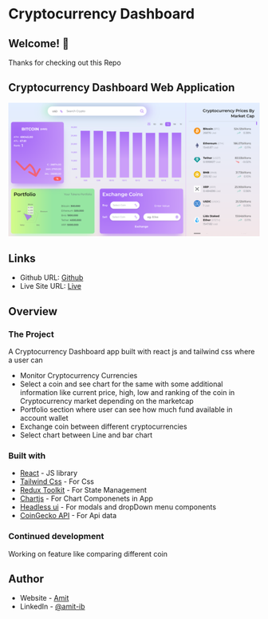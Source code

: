 # Cryptocurrency Dashboard

## Welcome! 👋

Thanks for checking out this Repo

## Cryptocurrency Dashboard Web Application

![readmeAsssets](./readmeAsssets/screenshot.png)

## Links

- Github URL: [Github](https://github.com/Amitk2108/CryptocurrencyDashboard)
- Live Site URL: [Live](https://currencydashb.netlify.app/)

## Overview

### The Project

A Cryptocurrency Dashboard app built with react js and tailwind css where a user can

- Monitor Cryptocurrency Currencies
- Select a coin and see chart for the same with some additional information like current price, high, low and ranking of the coin in Cryptocurrency market depending on the marketcap
- Portfolio section where user can see how much fund available in account wallet
- Exchange coin between different cryptocurrencies
- Select chart between Line and bar chart

### Built with

- [React](https://reactjs.org/) - JS library
- [Tailwind Css](https://tailwindcss.com/) - For Css
- [Redux Toolkit](https://redux-toolkit.js.org/) - For State Management
- [Chartjs](https://www.chartjs.org/) - For Chart Componenets in App
- [Headless ui](https://headlessui.com/) - For modals and dropDown menu components
- [CoinGecko API](https://www.coingecko.com/en/api/documentation) - For Api data

### Continued development

Working on feature like comparing different coin

## Author

- Website - [Amit](https://amitpro.netlify.app/)
- LinkedIn - [@amit-ib](https://www.linkedin.com/in/amit-ib/)
